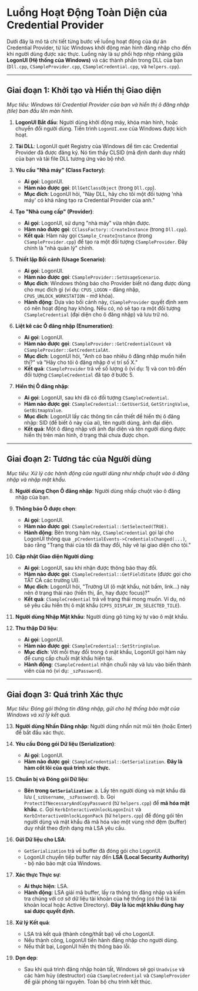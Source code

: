 # Luồng Hoạt Động Toàn Diện của Credential Provider

Dưới đây là mô tả chi tiết từng bước về luồng hoạt động của dự án Credential Provider, từ lúc Windows khởi động màn hình đăng nhập cho đến khi người dùng được xác thực. Luồng này là sự phối hợp nhịp nhàng giữa **LogonUI (Hệ thống của Windows)** và các thành phần trong DLL của bạn (`Dll.cpp`, `CSampleProvider.cpp`, `CSampleCredential.cpp`, và `helpers.cpp`).

---

## Giai đoạn 1: Khởi tạo và Hiển thị Giao diện

*Mục tiêu: Windows tải Credential Provider của bạn và hiển thị ô đăng nhập (tile) ban đầu lên màn hình.*

1.  **LogonUI Bắt đầu**: Người dùng khởi động máy, khóa màn hình, hoặc chuyển đổi người dùng. Tiến trình `LogonUI.exe` của Windows được kích hoạt.

2.  **Tải DLL**: LogonUI quét Registry của Windows để tìm các Credential Provider đã được đăng ký. Nó tìm thấy CLSID (mã định danh duy nhất) của bạn và tải file DLL tương ứng vào bộ nhớ.

3.  **Yêu cầu "Nhà máy" (Class Factory)**:
    *   **Ai gọi**: LogonUI.
    *   **Hàm nào được gọi**: `DllGetClassObject` (trong `Dll.cpp`).
    *   **Mục đích**: LogonUI hỏi, "Này DLL, hãy cho tôi một đối tượng 'nhà máy' có khả năng tạo ra Credential Provider của anh."

4.  **Tạo "Nhà cung cấp" (Provider)**:
    *   **Ai gọi**: LogonUI, sử dụng "nhà máy" vừa nhận được.
    *   **Hàm nào được gọi**: `CClassFactory::CreateInstance` (trong `Dll.cpp`).
    *   **Kết quả**: Hàm này gọi `CSample_CreateInstance` (trong `CSampleProvider.cpp`) để tạo ra một đối tượng `CSampleProvider`. Đây chính là "nhà quản lý" chính.

5.  **Thiết lập Bối cảnh (Usage Scenario)**:
    *   **Ai gọi**: LogonUI.
    *   **Hàm nào được gọi**: `CSampleProvider::SetUsageScenario`.
    *   **Mục đích**: Windows thông báo cho Provider biết nó đang được dùng cho mục đích gì (ví dụ: `CPUS_LOGON` - đăng nhập, `CPUS_UNLOCK_WORKSTATION` - mở khóa).
    *   **Hành động**: Dựa vào bối cảnh này, `CSampleProvider` quyết định xem có nên hoạt động hay không. Nếu có, nó sẽ tạo ra một đối tượng `CSampleCredential` (đại diện cho ô đăng nhập) và lưu trữ nó.

6.  **Liệt kê các Ô đăng nhập (Enumeration)**:
    *   **Ai gọi**: LogonUI.
    *   **Hàm nào được gọi**: `CSampleProvider::GetCredentialCount` và `CSampleProvider::GetCredentialAt`.
    *   **Mục đích**: LogonUI hỏi, "Anh có bao nhiêu ô đăng nhập muốn hiển thị?" và "Hãy cho tôi ô đăng nhập ở vị trí số X."
    *   **Kết quả**: `CSampleProvider` trả về số lượng ô (ví dụ: 1) và con trỏ đến đối tượng `CSampleCredential` đã tạo ở bước 5.

7.  **Hiển thị Ô đăng nhập**:
    *   **Ai gọi**: LogonUI, sau khi đã có đối tượng `CSampleCredential`.
    *   **Hàm nào được gọi**: `CSampleCredential::GetUserSid`, `GetStringValue`, `GetBitmapValue`.
    *   **Mục đích**: LogonUI lấy các thông tin cần thiết để hiển thị ô đăng nhập: SID (để biết ô này của ai), tên người dùng, ảnh đại diện.
    *   **Kết quả**: Một ô đăng nhập với ảnh đại diện và tên người dùng được hiển thị trên màn hình, ở trạng thái chưa được chọn.

---

## Giai đoạn 2: Tương tác của Người dùng

*Mục tiêu: Xử lý các hành động của người dùng như nhấp chuột vào ô đăng nhập và nhập mật khẩu.*

8.  **Người dùng Chọn Ô đăng nhập**: Người dùng nhấp chuột vào ô đăng nhập của bạn.

9.  **Thông báo Ô được chọn**:
    *   **Ai gọi**: LogonUI.
    *   **Hàm nào được gọi**: `CSampleCredential::SetSelected(TRUE)`.
    *   **Hành động**: Bên trong hàm này, `CSampleCredential` gọi lại cho LogonUI thông qua `_pCredentialEvents->CredentialsChanged(...)`, báo rằng "Trạng thái của tôi đã thay đổi, hãy vẽ lại giao diện cho tôi."

10. **Cập nhật Giao diện Người dùng**:
    *   **Ai gọi**: LogonUI, sau khi nhận được thông báo thay đổi.
    *   **Hàm nào được gọi**: `CSampleCredential::GetFieldState` (được gọi cho TẤT CẢ các trường UI).
    *   **Mục đích**: LogonUI hỏi, "Trường UI (ô mật khẩu, nút bấm, link...) này nên ở trạng thái nào (hiển thị, ẩn, hay được focus)?"
    *   **Kết quả**: `CSampleCredential` trả về trạng thái mong muốn. Ví dụ, nó sẽ yêu cầu hiển thị ô mật khẩu (`CPFS_DISPLAY_IN_SELECTED_TILE`).

11. **Người dùng Nhập Mật khẩu**: Người dùng gõ từng ký tự vào ô mật khẩu.

12. **Thu thập Dữ liệu**:
    *   **Ai gọi**: LogonUI.
    *   **Hàm nào được gọi**: `CSampleCredential::SetStringValue`.
    *   **Mục đích**: Với mỗi thay đổi trong ô mật khẩu, LogonUI gọi hàm này để cung cấp chuỗi mật khẩu hiện tại.
    *   **Hành động**: `CSampleCredential` nhận chuỗi này và lưu vào biến thành viên của nó (ví dụ: `_szPassword`).

---

## Giai đoạn 3: Quá trình Xác thực

*Mục tiêu: Đóng gói thông tin đăng nhập, gửi cho hệ thống bảo mật của Windows và xử lý kết quả.*

13. **Người dùng Nhấn Đăng nhập**: Người dùng nhấn nút mũi tên (hoặc Enter) để bắt đầu xác thực.

14. **Yêu cầu Đóng gói Dữ liệu (Serialization)**:
    *   **Ai gọi**: LogonUI.
    *   **Hàm nào được gọi**: `CSampleCredential::GetSerialization`. **Đây là hàm cốt lõi của quá trình xác thực.**

15. **Chuẩn bị và Đóng gói Dữ liệu**:
    *   **Bên trong `GetSerialization`**:
        a.  Lấy tên người dùng và mật khẩu đã lưu (`_szUsername`, `_szPassword`).
        b.  Gọi `ProtectIfNecessaryAndCopyPassword` (từ `helpers.cpp`) để **mã hóa mật khẩu**.
        c.  Gọi `KerbInteractiveUnlockLogonInit` và `KerbInteractiveUnlockLogonPack` (từ `helpers.cpp`) để đóng gói tên người dùng và mật khẩu đã mã hóa vào một vùng nhớ đệm (buffer) duy nhất theo định dạng mà LSA yêu cầu.

16. **Gửi Dữ liệu cho LSA**:
    *   `GetSerialization` trả về buffer đã đóng gói cho LogonUI.
    *   LogonUI chuyển tiếp buffer này đến **LSA (Local Security Authority)** - bộ não bảo mật của Windows.

17. **Xác thực Thực sự**:
    *   **Ai thực hiện**: LSA.
    *   **Hành động**: LSA giải mã buffer, lấy ra thông tin đăng nhập và kiểm tra chúng với cơ sở dữ liệu tài khoản của hệ thống (có thể là tài khoản local hoặc Active Directory). **Đây là lúc mật khẩu đúng hay sai được quyết định.**

18. **Xử lý Kết quả**:
    *   LSA trả kết quả (thành công/thất bại) về cho LogonUI.
    *   Nếu thành công, LogonUI tiến hành đăng nhập cho người dùng.
    *   Nếu thất bại, LogonUI hiển thị thông báo lỗi.

19. **Dọn dẹp**:
    *   Sau khi quá trình đăng nhập hoàn tất, Windows sẽ gọi `Unadvise` và các hàm hủy (destructor) của `CSampleCredential` và `CSampleProvider` để giải phóng tài nguyên. Toàn bộ chu trình kết thúc.
